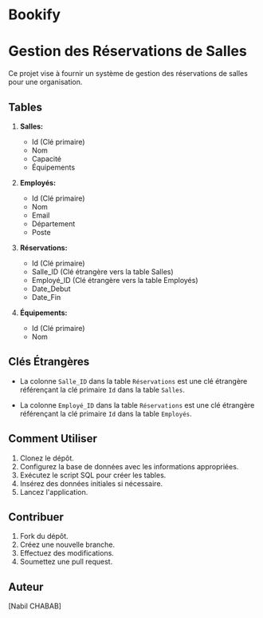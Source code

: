# Bookify

# Gestion des Réservations de Salles

Ce projet vise à fournir un système de gestion des réservations de salles pour une organisation.

## Tables

1. **Salles:**
   - Id (Clé primaire)
   - Nom
   - Capacité
   - Équipements

2. **Employés:**
   - Id (Clé primaire)
   - Nom
   - Email
   - Département
   - Poste

3. **Réservations:**
   - Id (Clé primaire)
   - Salle_ID (Clé étrangère vers la table Salles)
   - Employé_ID (Clé étrangère vers la table Employés)
   - Date_Debut
   - Date_Fin

4. **Équipements:**
   - Id (Clé primaire)
   - Nom

## Clés Étrangères

- La colonne `Salle_ID` dans la table `Réservations` est une clé étrangère référençant la clé primaire `Id` dans la table `Salles`.
  
- La colonne `Employé_ID` dans la table `Réservations` est une clé étrangère référençant la clé primaire `Id` dans la table `Employés`.

## Comment Utiliser

1. Clonez le dépôt.
2. Configurez la base de données avec les informations appropriées.
3. Exécutez le script SQL pour créer les tables.
4. Insérez des données initiales si nécessaire.
5. Lancez l'application.

## Contribuer

1. Fork du dépôt.
2. Créez une nouvelle branche.
3. Effectuez des modifications.
4. Soumettez une pull request.

## Auteur

[Nabil CHABAB]

